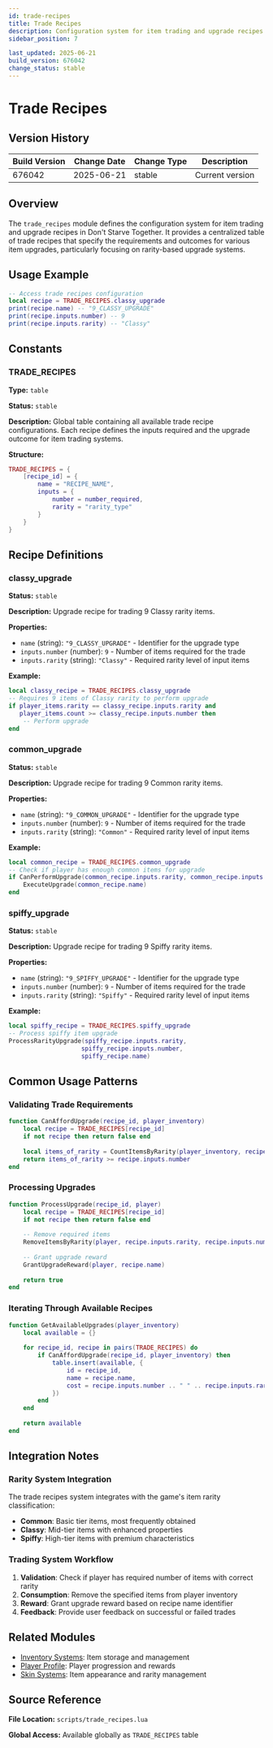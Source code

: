 ```yaml
---
id: trade-recipes
title: Trade Recipes
description: Configuration system for item trading and upgrade recipes in Don't Starve Together
sidebar_position: 7

last_updated: 2025-06-21
build_version: 676042
change_status: stable
---
```


# Trade Recipes

## Version History
| Build Version | Change Date | Change Type | Description |
|---|----|----|----|
| 676042 | 2025-06-21 | stable | Current version |

## Overview

The `trade_recipes` module defines the configuration system for item trading and upgrade recipes in Don't Starve Together. It provides a centralized table of trade recipes that specify the requirements and outcomes for various item upgrades, particularly focusing on rarity-based upgrade systems.

## Usage Example

```lua
-- Access trade recipes configuration
local recipe = TRADE_RECIPES.classy_upgrade
print(recipe.name) -- "9_CLASSY_UPGRADE"
print(recipe.inputs.number) -- 9
print(recipe.inputs.rarity) -- "Classy"
```

## Constants

### TRADE_RECIPES

**Type:** `table`

**Status:** `stable`

**Description:** Global table containing all available trade recipe configurations. Each recipe defines the inputs required and the upgrade outcome for item trading systems.

**Structure:**
```lua
TRADE_RECIPES = {
    [recipe_id] = {
        name = "RECIPE_NAME",
        inputs = {
            number = number_required,
            rarity = "rarity_type"
        }
    }
}
```

## Recipe Definitions

### classy_upgrade

**Status:** `stable`

**Description:** Upgrade recipe for trading 9 Classy rarity items.

**Properties:**
- `name` (string): `"9_CLASSY_UPGRADE"` - Identifier for the upgrade type
- `inputs.number` (number): `9` - Number of items required for the trade
- `inputs.rarity` (string): `"Classy"` - Required rarity level of input items

**Example:**
```lua
local classy_recipe = TRADE_RECIPES.classy_upgrade
-- Requires 9 items of Classy rarity to perform upgrade
if player_items.rarity == classy_recipe.inputs.rarity and 
   player_items.count >= classy_recipe.inputs.number then
    -- Perform upgrade
end
```

### common_upgrade

**Status:** `stable`

**Description:** Upgrade recipe for trading 9 Common rarity items.

**Properties:**
- `name` (string): `"9_COMMON_UPGRADE"` - Identifier for the upgrade type
- `inputs.number` (number): `9` - Number of items required for the trade
- `inputs.rarity` (string): `"Common"` - Required rarity level of input items

**Example:**
```lua
local common_recipe = TRADE_RECIPES.common_upgrade
-- Check if player has enough common items for upgrade
if CanPerformUpgrade(common_recipe.inputs.rarity, common_recipe.inputs.number) then
    ExecuteUpgrade(common_recipe.name)
end
```

### spiffy_upgrade

**Status:** `stable`

**Description:** Upgrade recipe for trading 9 Spiffy rarity items.

**Properties:**
- `name` (string): `"9_SPIFFY_UPGRADE"` - Identifier for the upgrade type
- `inputs.number` (number): `9` - Number of items required for the trade
- `inputs.rarity` (string): `"Spiffy"` - Required rarity level of input items

**Example:**
```lua
local spiffy_recipe = TRADE_RECIPES.spiffy_upgrade
-- Process spiffy item upgrade
ProcessRarityUpgrade(spiffy_recipe.inputs.rarity, 
                    spiffy_recipe.inputs.number, 
                    spiffy_recipe.name)
```

## Common Usage Patterns

### Validating Trade Requirements

```lua
function CanAffordUpgrade(recipe_id, player_inventory)
    local recipe = TRADE_RECIPES[recipe_id]
    if not recipe then return false end
    
    local items_of_rarity = CountItemsByRarity(player_inventory, recipe.inputs.rarity)
    return items_of_rarity >= recipe.inputs.number
end
```

### Processing Upgrades

```lua
function ProcessUpgrade(recipe_id, player)
    local recipe = TRADE_RECIPES[recipe_id]
    if not recipe then return false end
    
    -- Remove required items
    RemoveItemsByRarity(player, recipe.inputs.rarity, recipe.inputs.number)
    
    -- Grant upgrade reward
    GrantUpgradeReward(player, recipe.name)
    
    return true
end
```

### Iterating Through Available Recipes

```lua
function GetAvailableUpgrades(player_inventory)
    local available = {}
    
    for recipe_id, recipe in pairs(TRADE_RECIPES) do
        if CanAffordUpgrade(recipe_id, player_inventory) then
            table.insert(available, {
                id = recipe_id,
                name = recipe.name,
                cost = recipe.inputs.number .. " " .. recipe.inputs.rarity .. " items"
            })
        end
    end
    
    return available
end
```

## Integration Notes

### Rarity System Integration

The trade recipes system integrates with the game's item rarity classification:

- **Common**: Basic tier items, most frequently obtained
- **Classy**: Mid-tier items with enhanced properties  
- **Spiffy**: High-tier items with premium characteristics

### Trading System Workflow

1. **Validation**: Check if player has required number of items with correct rarity
2. **Consumption**: Remove the specified items from player inventory
3. **Reward**: Grant upgrade reward based on recipe name identifier
4. **Feedback**: Provide user feedback on successful or failed trades

## Related Modules

- [Inventory Systems](./inventory.md): Item storage and management
- [Player Profile](./playerprofile.md): Player progression and rewards
- [Skin Systems](./prefabskins.md): Item appearance and rarity management

## Source Reference

**File Location:** `scripts/trade_recipes.lua`

**Global Access:** Available globally as `TRADE_RECIPES` table
